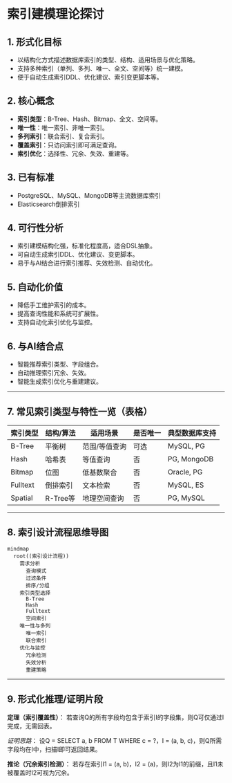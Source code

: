# 索引建模理论探讨

## 1. 形式化目标

- 以结构化方式描述数据库索引的类型、结构、适用场景与优化策略。
- 支持多种索引（单列、多列、唯一、全文、空间等）统一建模。
- 便于自动生成索引DDL、优化建议、索引变更脚本等。

## 2. 核心概念

- **索引类型**：B-Tree、Hash、Bitmap、全文、空间等。
- **唯一性**：唯一索引、非唯一索引。
- **多列索引**：联合索引、复合索引。
- **覆盖索引**：只访问索引即可满足查询。
- **索引优化**：选择性、冗余、失效、重建等。

## 3. 已有标准

- PostgreSQL、MySQL、MongoDB等主流数据库索引
- Elasticsearch倒排索引

## 4. 可行性分析

- 索引建模结构化强，标准化程度高，适合DSL抽象。
- 可自动生成索引DDL、优化建议、变更脚本。
- 易于与AI结合进行索引推荐、失效检测、自动优化。

## 5. 自动化价值

- 降低手工维护索引的成本。
- 提高查询性能和系统可扩展性。
- 支持自动化索引优化与监控。

## 6. 与AI结合点

- 智能推荐索引类型、字段组合。
- 自动推理索引冗余、失效。
- 智能生成索引优化与重建建议。

---

## 7. 常见索引类型与特性一览（表格）

| 索引类型   | 结构/算法   | 适用场景           | 是否唯一 | 典型数据库支持 |
|------------|-------------|--------------------|---------|---------------|
| B-Tree     | 平衡树      | 范围/等值查询      | 可选    | MySQL, PG     |
| Hash       | 哈希表      | 等值查询           | 否      | PG, MongoDB   |
| Bitmap     | 位图        | 低基数聚合         | 否      | Oracle, PG    |
| Fulltext   | 倒排索引    | 文本检索           | 否      | MySQL, ES     |
| Spatial    | R-Tree等    | 地理空间查询       | 否      | PG, MySQL     |

---

## 8. 索引设计流程思维导图

```mermaid
mindmap
  root((索引设计流程))
    需求分析
      查询模式
      过滤条件
      排序/分组
    索引类型选择
      B-Tree
      Hash
      Fulltext
      空间索引
    唯一性与多列
      唯一索引
      联合索引
    优化与监控
      冗余检测
      失效分析
      重建策略
```

---

## 9. 形式化推理/证明片段

**定理（索引覆盖性）**：
若查询Q的所有字段均包含于索引I的字段集，则Q可仅通过I完成，无需回表。

*证明思路*：
设Q = SELECT a, b FROM T WHERE c = ?，I = (a, b, c)，则Q所需字段均在I中，扫描I即可返回结果。

**推论（冗余索引检测）**：
若存在索引I1 = (a, b)，I2 = (a)，则I2为I1的前缀，且I1未被覆盖时I2可视为冗余。
